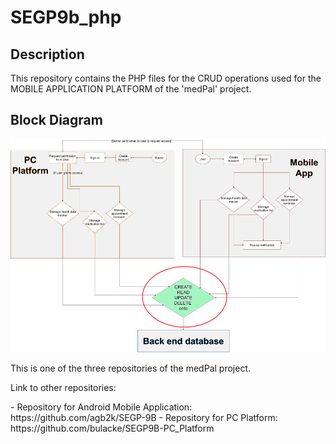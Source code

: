 # SEGP9b_php

## Description

<p>This repository contains the PHP files for the CRUD operations used for the MOBILE APPLICATION PLATFORM of the 'medPal' project.</P>

## Block Diagram

!['Block Diagram'](bd-crud-marked.png)

<p>This is one of the three repositories of the medPal project.</p>
<p>Link to other repositories:</p>
- Repository for Android Mobile Application: https://github.com/agb2k/SEGP-9B    
- Repository for PC Platform: https://github.com/bulacke/SEGP9B-PC_Platform
